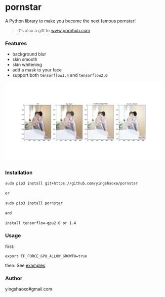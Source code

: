 # pornstar

A Python library to make you become the next famous pornstar!

> It's also a gift to www.pornhub.com


### Features
* background blur
* skin smooth
* skin whitening
* add a mask to your face
* support both `tensorflow1.4` and `tensorflow2.0`

![show](https://github.com/yingshaoxo/pornstar/raw/master/show.png)


### Installation
```
sudo pip3 install git+https://github.com/yingshaoxo/pornstar

or 

sudo pip3 install pornstar

and 

install tensorflow-gpu2.0 or 1.4
```


### Usage
first:
```
export TF_FORCE_GPU_ALLOW_GROWTH=true
```

then:
See [examples](https://github.com/yingshaoxo/pornstar/tree/master/example)


### Author

yingshaoxo#gmail.com
